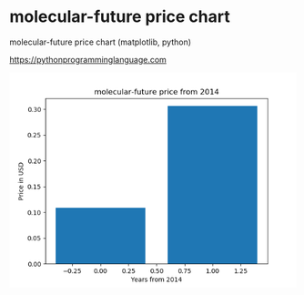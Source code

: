 # molecular-future price chart 

molecular-future price chart (matplotlib, python)

https://pythonprogramminglanguage.com

<img src='chart.png'>
